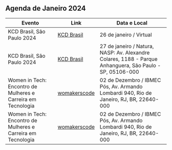 ## Agenda de Janeiro 2024

| Evento               | Link                                                | Data e Local
| ----------------- | ---------------------------------------------------------------- | ---------------------------------------------------------------- |
| KCD Brasil, São Paulo 2024       | [KCD Brasil](https://community.cncf.io/kcd-brasil/) | 26 de janeiro / Virtual | 
| KCD Brasil, São Paulo 2024       | [KCD Brasil](https://community.cncf.io/kcd-brasil/) | 27 de janeiro / Natura, NASP: Av. Alexandre Colares, 1188 - Parque Anhanguera, São Paulo - SP, 05106-000 | 
| Women in Tech: Encontro de Mulheres e Carreira em Tecnologia       | [womakerscode](https://womakerscode.org/encontro-rio/) | 02 de Dezembro / IBMEC Pós, Av. Armando Lombardi 940, Rio de Janeiro, RJ, BR, 22640-000 | 
| Women in Tech: Encontro de Mulheres e Carreira em Tecnologia       | [womakerscode](https://womakerscode.org/encontro-rio/) | 02 de Dezembro / IBMEC Pós, Av. Armando Lombardi 940, Rio de Janeiro, RJ, BR, 22640-000 | 